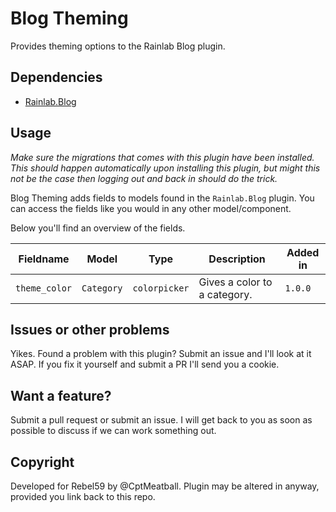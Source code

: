 # Blog Theming
Provides theming options to the Rainlab Blog plugin.

## Dependencies
- [Rainlab.Blog](https://github.com/rainlab/blog-plugin)

## Usage
_Make sure the migrations that comes with this plugin have been installed. This should happen automatically upon installing this plugin, but might this not be the case then logging out and back in should do the trick._

Blog Theming adds fields to models found in the `Rainlab.Blog` plugin. You can access the fields like you would in any other model/component. 

Below you'll find an overview of the fields.

| Fieldname        | Model           | Type  | Description | Added in |
| ------------- |-------------| -----|----|----|
| `theme_color`   | `Category` | `colorpicker` | Gives a color to a category.| `1.0.0` |

## Issues or other problems
Yikes. Found a problem with this plugin? Submit an issue and I'll look at it ASAP. If you fix it yourself and submit a PR I'll send you a cookie.

## Want a feature?
Submit a pull request or submit an issue. I will get back to you as soon as possible to discuss if we can work something out.

## Copyright
Developed for Rebel59 by @CptMeatball. 
Plugin may be altered in anyway, provided you link back to this repo.
